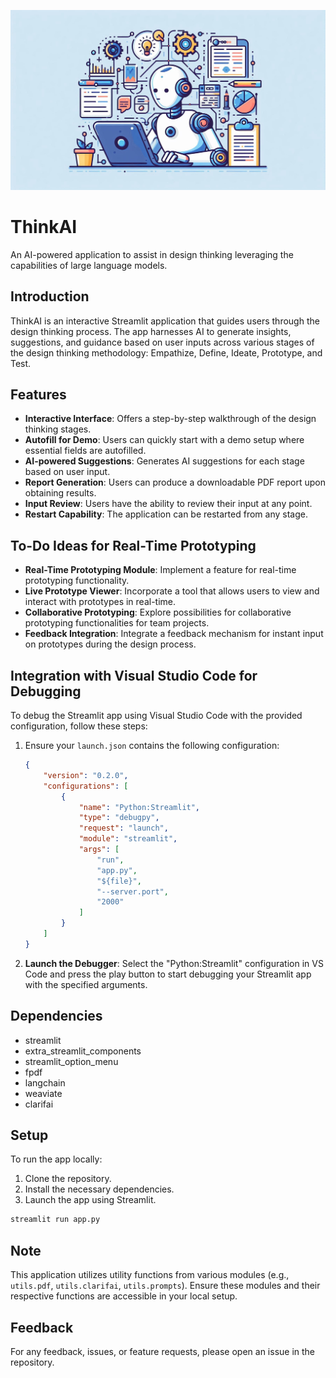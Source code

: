 ![ThinkAi](image.jpeg)

# ThinkAI
An AI-powered application to assist in design thinking leveraging the capabilities of large language models.

## Introduction
ThinkAI is an interactive Streamlit application that guides users through the design thinking process. The app harnesses AI to generate insights, suggestions, and guidance based on user inputs across various stages of the design thinking methodology: Empathize, Define, Ideate, Prototype, and Test.

## Features
- **Interactive Interface**: Offers a step-by-step walkthrough of the design thinking stages.
- **Autofill for Demo**: Users can quickly start with a demo setup where essential fields are autofilled.
- **AI-powered Suggestions**: Generates AI suggestions for each stage based on user input.
- **Report Generation**: Users can produce a downloadable PDF report upon obtaining results.
- **Input Review**: Users have the ability to review their input at any point.
- **Restart Capability**: The application can be restarted from any stage.

## To-Do Ideas for Real-Time Prototyping
- **Real-Time Prototyping Module**: Implement a feature for real-time prototyping functionality.
- **Live Prototype Viewer**: Incorporate a tool that allows users to view and interact with prototypes in real-time.
- **Collaborative Prototyping**: Explore possibilities for collaborative prototyping functionalities for team projects.
- **Feedback Integration**: Integrate a feedback mechanism for instant input on prototypes during the design process.

## Integration with Visual Studio Code for Debugging
To debug the Streamlit app using Visual Studio Code with the provided configuration, follow these steps:
1. Ensure your `launch.json` contains the following configuration:
   
   ```json
   {
       "version": "0.2.0",
       "configurations": [
           {
               "name": "Python:Streamlit",
               "type": "debugpy",
               "request": "launch",
               "module": "streamlit",
               "args": [
                   "run",
                   "app.py",
                   "${file}",
                   "--server.port",
                   "2000"
               ]
           }
       ]
   }
   ```

2. **Launch the Debugger**: Select the "Python:Streamlit" configuration in VS Code and press the play button to start debugging your Streamlit app with the specified arguments.

## Dependencies
- streamlit
- extra_streamlit_components
- streamlit_option_menu
- fpdf
- langchain
- weaviate
- clarifai

## Setup
To run the app locally:
1. Clone the repository.
2. Install the necessary dependencies.
3. Launch the app using Streamlit.

```bash
streamlit run app.py
```

## Note
This application utilizes utility functions from various modules (e.g., `utils.pdf`, `utils.clarifai`, `utils.prompts`). Ensure these modules and their respective functions are accessible in your local setup.

## Feedback
For any feedback, issues, or feature requests, please open an issue in the repository.

